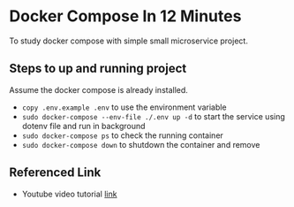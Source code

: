 # Docker Compose In 12 Minutes

To study docker compose with simple small microservice project.

## Steps to up and running  project

Assume the docker compose is already installed.

- `copy .env.example .env` to use the environment variable
- `sudo docker-compose --env-file ./.env up -d` to start the service using dotenv file and  run in background
- `sudo docker-compose ps` to check the running container
- `sudo docker-compose down` to shutdown the container and remove

## Referenced Link

- Youtube video tutorial [link](https://www.youtube.com/watch?v=Qw9zlE3t8Ko)